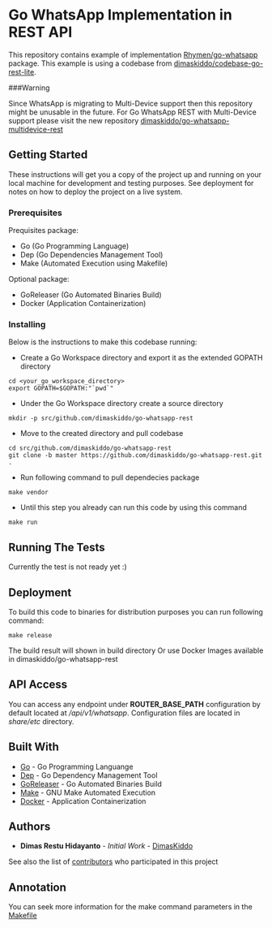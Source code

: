 # Go WhatsApp Implementation in REST API

This repository contains example of implementation [Rhymen/go-whatsapp](https://github.com/Rhymen/go-whatsapp) package. This example is using a codebase from [dimaskiddo/codebase-go-rest-lite](https://github.com/dimaskiddo/codebase-go-rest-lite).

###Warning

Since WhatsApp is migrating to Multi-Device support then this repository might be unusable in the future. For Go WhatsApp REST with Multi-Device support please visit the new repository [dimaskiddo/go-whatsapp-multidevice-rest](https://github.com/dimaskiddo/go-whatsapp-multidevice-rest)

## Getting Started

These instructions will get you a copy of the project up and running on your local machine for development and testing purposes.
See deployment for notes on how to deploy the project on a live system.

### Prerequisites

Prequisites package:
* Go (Go Programming Language)
* Dep (Go Dependencies Management Tool)
* Make (Automated Execution using Makefile)

Optional package:
* GoReleaser (Go Automated Binaries Build)
* Docker (Application Containerization)

### Installing

Below is the instructions to make this codebase running:
* Create a Go Workspace directory and export it as the extended GOPATH directory
```
cd <your_go_workspace_directory>
export GOPATH=$GOPATH:"`pwd`"
```
* Under the Go Workspace directory create a source directory
```
mkdir -p src/github.com/dimaskiddo/go-whatsapp-rest
```
* Move to the created directory and pull codebase
```
cd src/github.com/dimaskiddo/go-whatsapp-rest
git clone -b master https://github.com/dimaskiddo/go-whatsapp-rest.git .
```
* Run following command to pull dependecies package
```
make vendor
```
* Until this step you already can run this code by using this command
```
make run
```

## Running The Tests

Currently the test is not ready yet :)

## Deployment

To build this code to binaries for distribution purposes you can run following command:
```
make release
```
The build result will shown in build directory
Or use Docker Images available in dimaskiddo/go-whatsapp-rest

## API Access

You can access any endpoint under **ROUTER_BASE_PATH** configuration by default located at */api/v1/whatsapp*.
Configuration files are located in *share/etc* directory.

## Built With

* [Go](https://golang.org/) - Go Programming Languange
* [Dep](https://github.com/golang/dep) - Go Dependency Management Tool
* [GoReleaser](https://github.com/goreleaser/goreleaser) - Go Automated Binaries Build
* [Make](https://www.gnu.org/software/make/) - GNU Make Automated Execution
* [Docker](https://www.docker.com/) - Application Containerization

## Authors

* **Dimas Restu Hidayanto** - *Initial Work* - [DimasKiddo](https://github.com/dimaskiddo)

See also the list of [contributors](https://github.com/dimaskiddo/go-whatsapp-rest/contributors) who participated in this project

## Annotation

You can seek more information for the make command parameters in the [Makefile](https://raw.githubusercontent.com/dimaskiddo/go-whatsapp-rest/master/Makefile)
